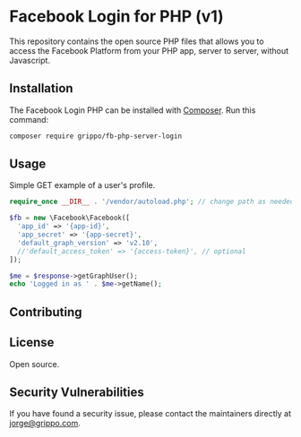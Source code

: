 # Facebook Login for PHP (v1)

This repository contains the open source PHP files that allows you to access the Facebook Platform from your PHP app, server to server, without Javascript.

## Installation

The Facebook Login PHP can be installed with [Composer](https://getcomposer.org/). Run this command:

```sh
composer require grippo/fb-php-server-login
```

## Usage

Simple GET example of a user's profile.

```php
require_once __DIR__ . '/vendor/autoload.php'; // change path as needed

$fb = new \Facebook\Facebook([
  'app_id' => '{app-id}',
  'app_secret' => '{app-secret}',
  'default_graph_version' => 'v2.10',
  //'default_access_token' => '{access-token}', // optional
]);

$me = $response->getGraphUser();
echo 'Logged in as ' . $me->getName();
```

## Contributing



## License

Open source.

## Security Vulnerabilities

If you have found a security issue, please contact the maintainers directly at [jorge@grippo.com](mailto:jorge@grippo.com).